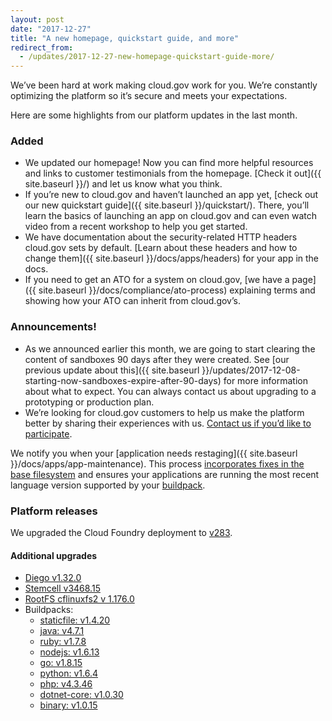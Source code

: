 ```yaml
---
layout: post
date: "2017-12-27"
title: "A new homepage, quickstart guide, and more"
redirect_from:
  - /updates/2017-12-27-new-homepage-quickstart-guide-more/
---
```


We’ve been hard at work making cloud.gov work for you. We’re constantly optimizing the platform so it’s secure and meets your expectations.

Here are some highlights from our platform updates in the last month.

### Added

* We updated our homepage! Now you can find more helpful resources and links to customer testimonials from the homepage. [Check it out]({{ site.baseurl }}/) and let us know what you think.
* If you’re new to cloud.gov and haven’t launched an app yet, [check out our new quickstart guide]({{ site.baseurl }}/quickstart/). There, you’ll learn the basics of launching an app on cloud.gov and can even watch video from a recent workshop to help you get started.
* We have documentation about the security-related HTTP headers cloud.gov sets by default. [Learn about these headers and how to change them]({{ site.baseurl }}/docs/apps/headers) for your app in the docs.
* If you need to get an ATO for a system on cloud.gov, [we have a page]({{ site.baseurl }}/docs/compliance/ato-process) explaining terms and showing how your ATO can inherit from cloud.gov’s.

### Announcements!

* As we announced earlier this month, we are going to start clearing the content of sandboxes 90 days after they were created. See [our previous update about this]({{ site.baseurl }}/updates/2017-12-08-starting-now-sandboxes-expire-after-90-days) for more information about what to expect. You can always contact us about upgrading to a prototyping or production plan.
* We’re looking for cloud.gov customers to help us make the platform better by sharing their experiences with us. [Contact us if you’d like to participate](mailto:inquiries@cloud.gov).

We notify you when your [application needs restaging]({{ site.baseurl }}/docs/apps/app-maintenance). This process [incorporates fixes in the base filesystem](https://docs.cloudfoundry.org/devguide/deploy-apps/stacks.html#cli-commands) and ensures your applications are running the most recent language version supported by your [buildpack](https://docs.cloudfoundry.org/buildpacks/).

### Platform releases
We upgraded the Cloud Foundry deployment to [v283](https://github.com/cloudfoundry/cf-release/releases/tag/v283).

#### Additional upgrades
* [Diego v1.32.0](https://github.com/cloudfoundry/diego-release/releases/tag/v1.32.0)
* [Stemcell v3468.15](https://bosh.io/stemcells/bosh-aws-xen-hvm-ubuntu-trusty-go_agent)
* [RootFS cflinuxfs2 v 1.176.0](https://github.com/cloudfoundry/stacks/releases/tag/1.176.0)
* Buildpacks:
  * [staticfile: v1.4.20](https://github.com/cloudfoundry/staticfile-buildpack/releases/tag/v1.4.20)
  * [java: v4.7.1](https://github.com/cloudfoundry/java-buildpack/releases/tag/v4.7.1)
  * [ruby: v1.7.8](https://github.com/cloudfoundry/ruby-buildpack/releases/tag/v1.7.8)
  * [nodejs: v1.6.13](https://github.com/cloudfoundry/nodejs-buildpack/releases/tag/v1.6.13)
  * [go: v1.8.15](https://github.com/cloudfoundry/go-buildpack/releases/tag/v1.8.15)
  * [python: v1.6.4](https://github.com/cloudfoundry/python-buildpack/releases/tag/v1.6.4)
  * [php: v4.3.46](https://github.com/cloudfoundry/php-buildpack/releases/tag/v4.3.46)
  * [dotnet-core: v1.0.30](https://github.com/cloudfoundry/dotnet-core-buildpack/releases/tag/v1.0.30)
  * [binary: v1.0.15](https://github.com/cloudfoundry/binary-buildpack/releases/tag/v1.0.15)
